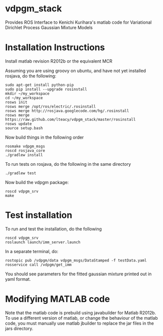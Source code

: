 vdpgm_stack
===========

Provides ROS Interface to Kenichi Kurihara's matlab code for Variational Dirichlet Process Gaussian Mixture Models

Installation Instructions
=========================
Install matlab revision R2012b or the equivalent MCR

Assuming you are using groovy on ubuntu, and have not yet installed rosjava, do the following:

    sudo apt-get install python-pip
    sudo pip install --upgrade rosinstall
    mkdir ~/my_workspace
    cd ~/my_workspace
    rosws init
    rosws merge /opt/ros/electric/.rosinstall
    rosws merge http://rosjava.googlecode.com/hg/.rosinstall
    rosws merge https://raw.github.com/lteacy/vdpgm_stack/master/rosinstall
    rosws update
    source setup.bash

Now build things in the following order

    rosmake vdpgm_msgs
    roscd rosjava_core
    ./gradlew install

To run tests on rosjava, do the following in the same directory

    ./gradlew test

Now build the vdpgm package:

    roscd vdpgm_srv
    make

Test installation
=================
To run and test the installation, do the following

    roscd vdpgm_srv
    roslaunch launch/imm_server.launch
    
In a separate terminal, do:

    rostopic pub /vdpgm/data vdpgm_msgs/DataStamped -f testData.yaml
    rosservice call /vdpgm/get_imm

You should see parameters for the fitted gaussian mixture printed out in yaml format.

Modifying MATLAB code
=====================
Note that the matlab code is prebuild using javabuilder for Matlab R2012b.
To use a different version of matlab, or change the behaviour of the matlab code, you must manually use matlab jbuilder
to replace the jar files in the jars directory.


